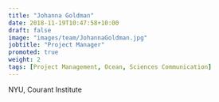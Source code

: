 ```yaml
---
title: "Johanna Goldman"
date: 2018-11-19T10:47:58+10:00
draft: false
image: "images/team/JohannaGoldman.jpg"
jobtitle: "Project Manager"
promoted: true
weight: 2
tags: [Project Management, Ocean, Sciences Communication]
---
```



NYU, Courant Institute
